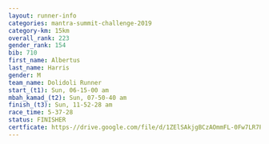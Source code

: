 ```yaml
---
layout: runner-info 
categories: mantra-summit-challenge-2019 
category-km: 15km 
overall_rank: 223
gender_rank: 154
bib: 710
first_name: Albertus
last_name: Harris
gender: M
team_name: Dolidoli Runner
start_(t1): Sun, 06-15-00 am
mbah_kamad_(t2): Sun, 07-50-40 am
finish_(t3): Sun, 11-52-28 am
race_time: 5-37-28
status: FINISHER
certficate: https-//drive.google.com/file/d/1ZElSAkjgBCzAOmmFL-0Fw7LR7PkfaNSi/view?usp=sharing
---
```

